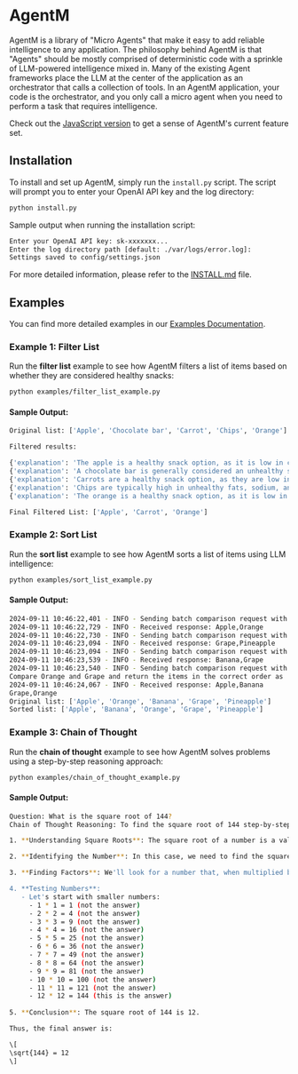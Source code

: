 # AgentM

AgentM is a library of "Micro Agents" that make it easy to add reliable intelligence to any application. The philosophy behind AgentM is that "Agents" should be mostly comprised of deterministic code with a sprinkle of LLM-powered intelligence mixed in. Many of the existing Agent frameworks place the LLM at the center of the application as an orchestrator that calls a collection of tools. In an AgentM application, your code is the orchestrator, and you only call a micro agent when you need to perform a task that requires intelligence.

Check out the [JavaScript version](https://github.com/Stevenic/agentm-js) to get a sense of AgentM's current feature set.

## Installation

To install and set up AgentM, simply run the `install.py` script. The script will prompt you to enter your OpenAI API key and the log directory:

```bash
python install.py
```

Sample output when running the installation script:

```bash
Enter your OpenAI API key: sk-xxxxxxx...
Enter the log directory path [default: ./var/logs/error.log]: 
Settings saved to config/settings.json
```

For more detailed information, please refer to the [INSTALL.md](INSTALL.md) file.

## Examples

You can find more detailed examples in our [Examples Documentation](docs/EXAMPLES.md).

### Example 1: Filter List

Run the **filter list** example to see how AgentM filters a list of items based on whether they are considered healthy snacks:

```bash
python examples/filter_list_example.py
```

#### Sample Output:
```bash
Original list: ['Apple', 'Chocolate bar', 'Carrot', 'Chips', 'Orange']

Filtered results:

{'explanation': 'The apple is a healthy snack option, as it is low in calories, rich in fiber, and provides essential vitamins such as vitamin C.', 'remove_item': False}
{'explanation': 'A chocolate bar is generally considered an unhealthy snack because it is high in sugar and saturated fats, which can contribute to weight gain and other health issues if consumed in excess.', 'remove_item': True}
{'explanation': 'Carrots are a healthy snack option, as they are low in calories, high in fiber, and rich in vitamins and minerals.', 'remove_item': False}
{'explanation': 'Chips are typically high in unhealthy fats, sodium, and calories, making them a less nutritious snack choice...', 'remove_item': True}
{'explanation': 'The orange is a healthy snack option, as it is low in calories and high in vitamin C and dietary fiber, making it a nutritious choice.', 'remove_item': False}

Final Filtered List: ['Apple', 'Carrot', 'Orange']
```

### Example 2: Sort List

Run the **sort list** example to see how AgentM sorts a list of items using LLM intelligence:

```bash
python examples/sort_list_example.py
```

#### Sample Output:
```bash
2024-09-11 10:46:22,401 - INFO - Sending batch comparison request with prompt: Compare Apple and Orange and return the items in the correct order as 'item1,item2'.
2024-09-11 10:46:22,729 - INFO - Received response: Apple,Orange
2024-09-11 10:46:22,730 - INFO - Sending batch comparison request with prompt: Compare Grape and Pineapple and return the items in the correct order as 'item1,item2'.
2024-09-11 10:46:23,094 - INFO - Received response: Grape,Pineapple
2024-09-11 10:46:23,094 - INFO - Sending batch comparison request with prompt: Compare Banana and Grape and return the items in the correct order as 'item1,item2'.
2024-09-11 10:46:23,539 - INFO - Received response: Banana,Grape
2024-09-11 10:46:23,540 - INFO - Sending batch comparison request with prompt: Compare Apple and Banana and return the items in the correct order as 'item1,item2'.
Compare Orange and Grape and return the items in the correct order as 'item1,item2'.
2024-09-11 10:46:24,067 - INFO - Received response: Apple,Banana  
Grape,Orange
Original list: ['Apple', 'Orange', 'Banana', 'Grape', 'Pineapple']
Sorted list: ['Apple', 'Banana', 'Orange', 'Grape', 'Pineapple']
```

### Example 3: Chain of Thought

Run the **chain of thought** example to see how AgentM solves problems using a step-by-step reasoning approach:

```bash
python examples/chain_of_thought_example.py
```

#### Sample Output:
```bash
Question: What is the square root of 144?
Chain of Thought Reasoning: To find the square root of 144 step-by-step, follow these steps:

1. **Understanding Square Roots**: The square root of a number is a value that, when multiplied by itself, gives that number. For example, if x is the square root of y, then x * x = y.

2. **Identifying the Number**: In this case, we need to find the square root of 144.

3. **Finding Factors**: We'll look for a number that, when multiplied by itself, equals 144. 

4. **Testing Numbers**: 
   - Let's start with smaller numbers:
     - 1 * 1 = 1 (not the answer)
     - 2 * 2 = 4 (not the answer)
     - 3 * 3 = 9 (not the answer)
     - 4 * 4 = 16 (not the answer)
     - 5 * 5 = 25 (not the answer)
     - 6 * 6 = 36 (not the answer)
     - 7 * 7 = 49 (not the answer)
     - 8 * 8 = 64 (not the answer)
     - 9 * 9 = 81 (not the answer)
     - 10 * 10 = 100 (not the answer)
     - 11 * 11 = 121 (not the answer)
     - 12 * 12 = 144 (this is the answer)
   
5. **Conclusion**: The square root of 144 is 12.

Thus, the final answer is:

\[
\sqrt{144} = 12
\]
```
